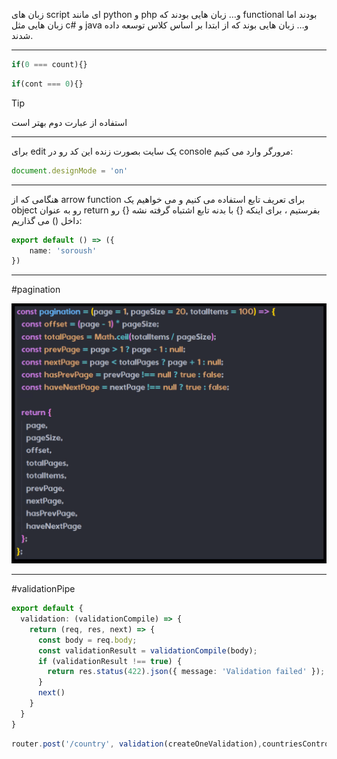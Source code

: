 
زبان های script ای مانند python و php و… زبان هایی بودند که functional بودند اما زبان هایی مثل c# و java و… زبان هایی بوند که از ابتدا بر اساس کلاس توسعه داده شدند.

---

```ts
if(0 === count){}
```

```ts
if(cont === 0){}
```

>[!tip]
>استفاده از عبارت دوم بهتر است
>
>

---

برای edit یک سایت بصورت زنده این کد رو در console مرورگر وارد می کنیم:

```ts
document.designMode = 'on'
```

---

هنگامی که از arrow function برای تعریف تابع استفاده می کنیم و می خواهیم یک object رو به عنوان return بفرستیم ، برای اینکه {} با بدنه تابع اشتباه گرفته نشه {} رو داخل () می گذاریم:

```ts
export default () => ({
	name: 'soroush'
})
```

---

#pagination

![](./Images/Pasted%20image%2020240402103947.png)

---

#validationPipe 

```ts
export default {
  validation: (validationCompile) => {
    return (req, res, next) => {
      const body = req.body;
      const validationResult = validationCompile(body);
      if (validationResult !== true) {
        return res.status(422).json({ message: 'Validation failed' });
      }
      next()
    }
  }
}
```

```ts
router.post('/country', validation(createOneValidation),countriesController.createOne);
```